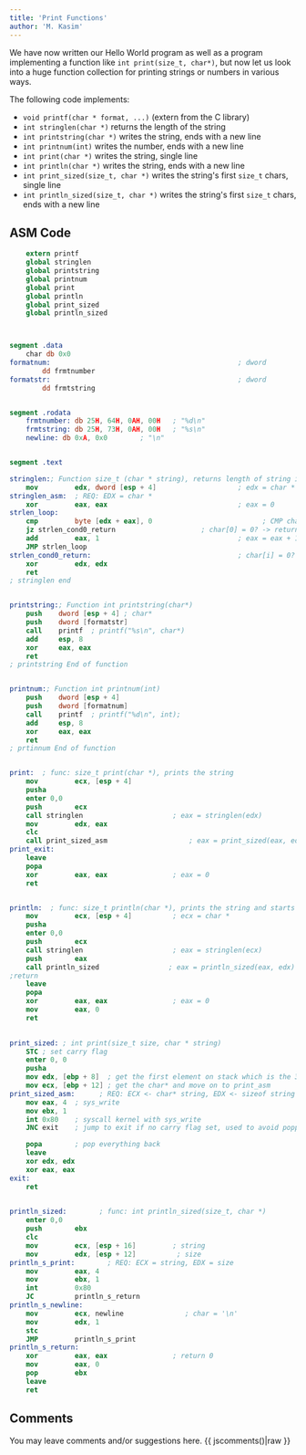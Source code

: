 ```yaml
---
title: 'Print Functions'
author: 'M. Kasim'
---
```


We have now written our Hello World program as well as a program implementing a function like `int print(size_t, char*)`, but now let us look into a huge function collection for printing strings or numbers in various ways.

The following code implements:
* `void printf(char * format, ...)` (extern from the C library)
* `int stringlen(char *)` returns the length of the string
* `int printstring(char *)` writes the string, ends with a new line
* `int printnum(int)` writes the number, ends with a new line
* `int print(char *)` writes the string, single line
* `int println(char *)` writes the string, ends with a new line
* `int print_sized(size_t, char *)` writes the string's first `size_t` chars, single line
* `int println_sized(size_t, char *)` writes the string's first `size_t` chars, ends with a new line


## ASM Code

```nasm
    extern printf
    global stringlen
    global printstring
    global printnum
    global print
    global println
    global print_sized
    global println_sized



segment .data
    char db 0x0
formatnum:                                              ; dword
        dd frmtnumber
formatstr:                                              ; dword
        dd frmtstring


segment .rodata
    frmtnumber: db 25H, 64H, 0AH, 00H	; "%d\n"
    frmtstring: db 25H, 73H, 0AH, 00H	; "%s\n"
    newline: db 0xA, 0x0		; "\n"


segment .text

stringlen:; Function size_t (char * string), returns length of string in edx:eax
    mov         edx, dword [esp + 4]                    ; edx = char *
stringlen_asm:  ; REQ: EDX = char *
    xor         eax, eax                                ; eax = 0
strlen_loop:
    cmp         byte [edx + eax], 0                           ; CMP char[0], 0
    jz strlen_cond0_return                     ; char[0] = 0? -> return
    add         eax, 1                                  ; eax = eax + 1
    JMP strlen_loop
strlen_cond0_return:                                    ; char[i] = 0? -> return
    xor         edx, edx
    ret
; stringlen end


printstring:; Function int printstring(char*)
    push    dword [esp + 4] ; char*
    push    dword [formatstr]
    call    printf  ; printf("%s\n", char*)
    add     esp, 8
    xor     eax, eax
    ret
; printstring End of function


printnum:; Function int printnum(int)
    push    dword [esp + 4]
    push    dword [formatnum]
    call    printf  ; printf("%d\n", int);
    add     esp, 8
    xor     eax, eax
    ret
; prtinnum End of function


print:  ; func: size_t print(char *), prints the string
    mov         ecx, [esp + 4]
    pusha
    enter 0,0
    push        ecx
    call stringlen                      ; eax = stringlen(edx)
    mov         edx, eax
    clc
    call print_sized_asm                    ; eax = print_sized(eax, edx)
print_exit:
    leave
    popa
    xor         eax, eax                ; eax = 0
    ret


println:  ; func: size_t println(char *), prints the string and starts newline
    mov         ecx, [esp + 4]          ; ecx = char *
    pusha
    enter 0,0
    push        ecx
    call stringlen                      ; eax = stringlen(ecx)
    push        eax
    call println_sized                 ; eax = println_sized(eax, edx)
;return
    leave
    popa
    xor         eax, eax                ; eax = 0
    mov         eax, 0
    ret
   

print_sized: ; int print(size_t size, char * string)
    STC ; set carry flag
    enter 0, 0
    pusha
    mov edx, [ebp + 8]  ; get the first element on stack which is the 32-bit int size
    mov ecx, [ebp + 12] ; get the char* and move on to print_asm
print_sized_asm:      ; REQ: ECX <- char* string, EDX <- sizeof string
    mov eax, 4  ; sys_write
    mov ebx, 1  
    int 0x80    ; syscall kernel with sys_write
    JNC exit    ; jump to exit if no carry flag set, used to avoid popping unnecessarily

    popa        ; pop everything back
    leave
    xor edx, edx
    xor eax, eax
exit:
    ret
    

println_sized:        ; func: int println_sized(size_t, char *)
    enter 0,0
    push        ebx
    clc
    mov         ecx, [esp + 16]         ; string
    mov         edx, [esp + 12]          ; size
println_s_print:        ; REQ: ECX = string, EDX = size
    mov         eax, 4
    mov         ebx, 1
    int         0x80
    JC          println_s_return
println_s_newline:
    mov         ecx, newline               ; char = '\n'
    mov         edx, 1
    stc
    JMP         println_s_print
println_s_return:
    xor         eax, eax                ; return 0
    mov         eax, 0
    pop         ebx
    leave
    ret
```


## Comments
You may leave comments and/or suggestions here.
{{ jscomments()|raw }}